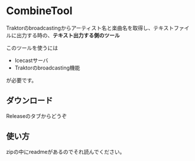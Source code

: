 # CombineTool
Traktorのbroadcastingからアーティスト名と楽曲名を取得し、テキストファイルに出力する時の、**テキスト出力する側のツール**

このツールを使うには

- Icecastサーバ
- Traktorのbroadcasting機能

が必要です。

## ダウンロード
Releaseのタブからどうぞ

## 使い方
zipの中にreadmeがあるのでそれ読んでください。
